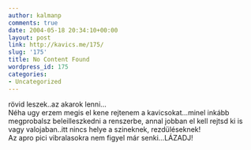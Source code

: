 ```yaml
---
author: kalmanp
comments: true
date: 2004-05-18 20:34:10+00:00
layout: post
link: http://kavics.me/175/
slug: '175'
title: No Content Found
wordpress_id: 175
categories:
- Uncategorized
---
```


rövid leszek..az akarok lenni...  
Néha ugy erzem megis el kene rejtenem a kavicsokat...minel inkább megprobalsz beleilleszkedni a renszerbe, annal jobban el kell rejtsd ki is vagy valojaban..itt nincs helye a szineknek, rezdüléseknek!  
Az apro pici vibralasokra nem figyel már senki...LÁZADJ!
